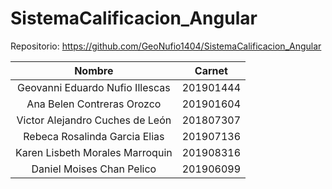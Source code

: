 # SistemaCalificacion_Angular

Repositorio:
https://github.com/GeoNufio1404/SistemaCalificacion_Angular



| Nombre | Carnet  |
| :--------------: |:-----------------:| 
| Geovanni Eduardo Nufio Illescas     | 201901444 | 
| Ana Belen Contreras Orozco     | 201901604        | 
| Victor Alejandro Cuches de León | 201807307        |  
| Rebeca Rosalinda Garcia Elias | 201907136        |  
| Karen Lisbeth Morales Marroquin | 201908316       |  
| Daniel Moises Chan Pelico | 201906099       |  
